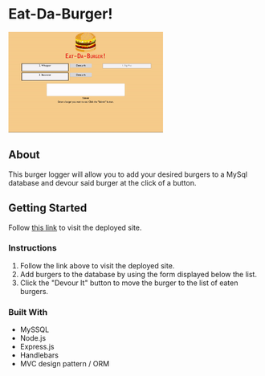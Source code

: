 # Eat-Da-Burger!

<img src="public/assets/img/burger.gif" alt="gif" height="200px">

## About
This burger logger will allow you to add your desired burgers to a MySql database and devour said burger at the click of a button.

## Getting Started
Follow [this link](addlinkhere) to visit the deployed site.

### Instructions
1. Follow the link above to visit the deployed site.
2. Add burgers to the database by using the form displayed below the list.
3. Click the "Devour It" button to move the burger to the list of eaten burgers. 

### Built With
* MySSQL
* Node.js
* Express.js
* Handlebars
* MVC design pattern / ORM

